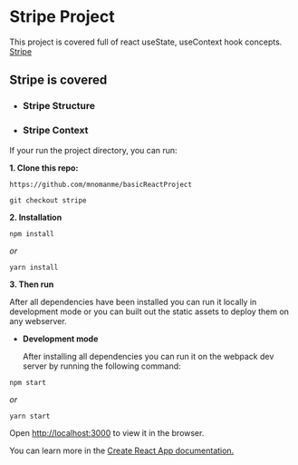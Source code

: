 # Stripe Project

This project is covered full of react useState, useContext hook concepts. [Stripe]()

## Stripe is covered

- ### Stripe Structure

- ### Stripe Context

If your run the project directory, you can run:

**1. Clone this repo:**

```git
https://github.com/mnomanme/basicReactProject
```

```git
git checkout stripe
```

**2. Installation**

```npm
npm install
```

_or_

```yarn
yarn install
```

**3. Then run**

After all dependencies have been installed you can run it locally in development mode or you can built out the static assets to deploy them on any webserver.

- **Development mode**

  After installing all dependencies you can run it on the webpack dev server by running the following command:

```npm
npm start
```

_or_

```yarn
yarn start
```

Open <http://localhost:3000> to view it in the browser.

You can learn more in the [Create React App documentation.](https://create-react-app.dev/docs/getting-started/)

